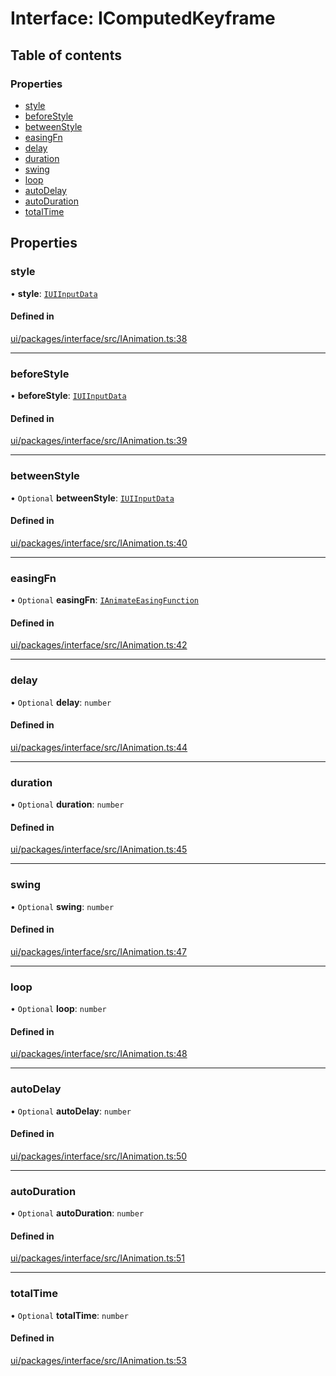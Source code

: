 # Interface: IComputedKeyframe

## Table of contents

### Properties

- [style](IComputedKeyframe.md#style)
- [beforeStyle](IComputedKeyframe.md#beforestyle)
- [betweenStyle](IComputedKeyframe.md#betweenstyle)
- [easingFn](IComputedKeyframe.md#easingfn)
- [delay](IComputedKeyframe.md#delay)
- [duration](IComputedKeyframe.md#duration)
- [swing](IComputedKeyframe.md#swing)
- [loop](IComputedKeyframe.md#loop)
- [autoDelay](IComputedKeyframe.md#autodelay)
- [autoDuration](IComputedKeyframe.md#autoduration)
- [totalTime](IComputedKeyframe.md#totaltime)

## Properties

### style

• **style**: [`IUIInputData`](IUIInputData.md)

#### Defined in

[ui/packages/interface/src/IAnimation.ts:38](https://github.com/leaferjs/leafer-ui/blob/5313537/packages/interface/src/IAnimation.ts#L38)

___

### beforeStyle

• **beforeStyle**: [`IUIInputData`](IUIInputData.md)

#### Defined in

[ui/packages/interface/src/IAnimation.ts:39](https://github.com/leaferjs/leafer-ui/blob/5313537/packages/interface/src/IAnimation.ts#L39)

___

### betweenStyle

• `Optional` **betweenStyle**: [`IUIInputData`](IUIInputData.md)

#### Defined in

[ui/packages/interface/src/IAnimation.ts:40](https://github.com/leaferjs/leafer-ui/blob/5313537/packages/interface/src/IAnimation.ts#L40)

___

### easingFn

• `Optional` **easingFn**: [`IAnimateEasingFunction`](IAnimateEasingFunction.md)

#### Defined in

[ui/packages/interface/src/IAnimation.ts:42](https://github.com/leaferjs/leafer-ui/blob/5313537/packages/interface/src/IAnimation.ts#L42)

___

### delay

• `Optional` **delay**: `number`

#### Defined in

[ui/packages/interface/src/IAnimation.ts:44](https://github.com/leaferjs/leafer-ui/blob/5313537/packages/interface/src/IAnimation.ts#L44)

___

### duration

• `Optional` **duration**: `number`

#### Defined in

[ui/packages/interface/src/IAnimation.ts:45](https://github.com/leaferjs/leafer-ui/blob/5313537/packages/interface/src/IAnimation.ts#L45)

___

### swing

• `Optional` **swing**: `number`

#### Defined in

[ui/packages/interface/src/IAnimation.ts:47](https://github.com/leaferjs/leafer-ui/blob/5313537/packages/interface/src/IAnimation.ts#L47)

___

### loop

• `Optional` **loop**: `number`

#### Defined in

[ui/packages/interface/src/IAnimation.ts:48](https://github.com/leaferjs/leafer-ui/blob/5313537/packages/interface/src/IAnimation.ts#L48)

___

### autoDelay

• `Optional` **autoDelay**: `number`

#### Defined in

[ui/packages/interface/src/IAnimation.ts:50](https://github.com/leaferjs/leafer-ui/blob/5313537/packages/interface/src/IAnimation.ts#L50)

___

### autoDuration

• `Optional` **autoDuration**: `number`

#### Defined in

[ui/packages/interface/src/IAnimation.ts:51](https://github.com/leaferjs/leafer-ui/blob/5313537/packages/interface/src/IAnimation.ts#L51)

___

### totalTime

• `Optional` **totalTime**: `number`

#### Defined in

[ui/packages/interface/src/IAnimation.ts:53](https://github.com/leaferjs/leafer-ui/blob/5313537/packages/interface/src/IAnimation.ts#L53)
